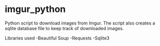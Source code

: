 # imgur_python
Python script to download images from Imgur. The script also creates a sqlite database file to keep track of downloaded images.

Libraries used
-Beautiful Soup
-Requests
-Sqlite3
